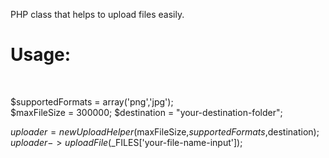 PHP class that helps to upload files easily.

<h1>Usage:</h1><br>

$supportedFormats = array('png','jpg');<br>
$maxFileSize = 300000;
$destination = "your-destination-folder";

$uploader = new UploadHelper($maxFileSize,$supportedFormats,$destination);
$uploader->uploadFile($_FILES['your-file-name-input']);
